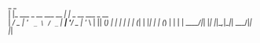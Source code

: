 
_                        _                   
| |_ ___  _ __ ___   __ _| |_ _ __ ___  _ __  
| __/ _ \| '_ ` _ \ / _` | __| '__/ _ \| '_ \ 
| || (_) | | | | | | (_| | |_| | | (_) | | | |
 \__\___/|_| |_| |_|\__,_|\__|_|  \___/|_| |_|
                                              
